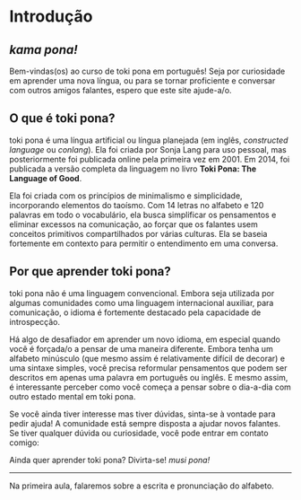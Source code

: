 # Introdução

## _kama pona!_

Bem-vindas(os) ao curso de toki pona em português! Seja por curiosidade em aprender uma nova língua, ou para se tornar proficiente e conversar com outros amigos falantes, espero que este site ajude-a/o.

## O que é toki pona?

toki pona é uma língua artificial ou língua planejada (em inglês, _constructed language_ ou _conlang_). Ela foi criada por Sonja Lang para uso pessoal, mas posteriormente foi publicada online pela primeira vez em 2001. Em 2014, foi publicada a versão completa da linguagem no livro **Toki Pona: The Language of Good**.

Ela foi criada com os princípios de minimalismo e simplicidade, incorporando elementos do taoísmo. Com 14 letras no alfabeto e 120 palavras em todo o vocabulário, ela busca simplificar os pensamentos e eliminar excessos na comunicação, ao forçar que os falantes usem conceitos primitivos compartilhados por várias culturas. Ela se baseia fortemente em contexto para permitir o entendimento em uma conversa.

## Por que aprender toki pona?

toki pona não é uma linguagem convencional. Embora seja utilizada por algumas comunidades como uma linguagem internacional auxiliar, para comunicação, o idioma é fortemente destacado pela capacidade de introspecção.

Há algo de desafiador em aprender um novo idioma, em especial quando você é forçada/o a pensar de uma maneira diferente. Embora tenha um alfabeto minúsculo (que mesmo assim é relativamente difícil de decorar) e uma sintaxe simples, você precisa reformular pensamentos que podem ser descritos em apenas uma palavra em português ou inglês. E mesmo assim, é interessante perceber como você começa a pensar sobre o dia-a-dia com outro estado mental em toki pona.

Se você ainda tiver interesse mas tiver dúvidas, sinta-se à vontade para pedir ajuda! A comunidade está sempre disposta a ajudar novos falantes. Se tiver qualquer dúvida ou curiosidade, você pode entrar em contato comigo: <a href="#" class="cryptedmail" data-name="janeliki" data-domain="ericpires" data-tld="com.br" onclick="window.location.href = 'mailto:' + this.dataset.name + '@' + this.dataset.domain + '.' + this.dataset.tld; return false;"></a>

Ainda quer aprender toki pona? Divirta-se! _musi pona!_

---

Na primeira aula, falaremos sobre a escrita e pronunciação do alfabeto.
